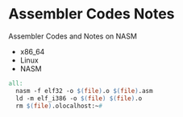 # Assembler Codes Notes
Assembler Codes and Notes on NASM

- x86_64
- Linux
- NASM

```makefile
all:
  nasm -f elf32 -o $(file).o $(file).asm
  ld -m elf_i386 -o $(file) $(file).o
  rm $(file).olocalhost:~#
```
